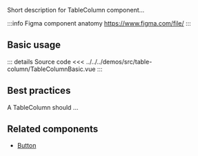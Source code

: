 Short description for TableColumn component...

:::info Figma component anatomy
https://www.figma.com/file/
:::

## Basic usage

<TableColumnBasic />

::: details Source code
<<< ../../../demos/src/table-column/TableColumnBasic.vue
:::

## Best practices

A TableColumn should ...

## Related components

- [Button](/components/button/button.doc)
